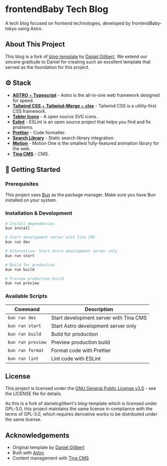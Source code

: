 # frontendBaby Tech Blog

A tech blog focused on frontend technologies, developed by frontendBaby-tokyo using Astro.

## About This Project

This blog is a fork of [blog-template](https://github.com/danielcgilibert/blog-template) by [Daniel Gilibert](https://github.com/danielcgilibert). We extend our sincere gratitude to Daniel for creating such an excellent template that served as the foundation for this project.

## ⚙️ Stack

- [**ASTRO** + **Typescript**](https://astro.build/) - Astro is the all-in-one web framework designed for speed.
- [**Tailwind CSS** + **Tailwind-Merge** + **clsx**](https://tailwindcss.com/) - Tailwind CSS is a utility-first CSS framework.
- [**Tabler Icons**](https://tabler-icons.io/i/) - A open source SVG icons.
- [**Eslint**](https://eslint.org/) - ESLint is an open source project that helps you find and fix problems.
- [**Prettier**](https://prettier.io/) - Code formatter.
- [**Search Library**](https://pagefind.app/) - Static search library integration.
- [**Motion**](https://motion.dev/) - Motion One is the smallest fully-featured animation library for the web.
- [**Tina CMS**](https://tina.io/) - CMS.

## 🚀 Getting Started

### Prerequisites

This project uses [Bun](https://bun.sh/) as the package manager. Make sure you have Bun installed on your system.

### Installation & Development

```bash
# Install dependencies
bun install

# Start development server with Tina CMS
bun run dev

# Alternative: Start Astro development server only
bun run start

# Build for production
bun run build

# Preview production build
bun run preview
```

### Available Scripts

| Command | Description |
|---------|-------------|
| `bun run dev` | Start development server with Tina CMS |
| `bun run start` | Start Astro development server only |
| `bun run build` | Build for production |
| `bun run preview` | Preview production build |
| `bun run format` | Format code with Prettier |
| `bun run lint` | Lint code with ESLint |

## License

This project is licensed under the [GNU General Public License v3.0](LICENSE) - see the LICENSE file for details.

As this is a fork of danielcgilibert's blog-template which is licensed under GPL-3.0, this project maintains the same license in compliance with the terms of GPL-3.0, which requires derivative works to be distributed under the same license.

## Acknowledgements

- Original template by [Daniel Gilibert](https://github.com/danielcgilibert)
- Built with [Astro](https://astro.build/)
- Content management with [Tina CMS](https://tina.io/)

